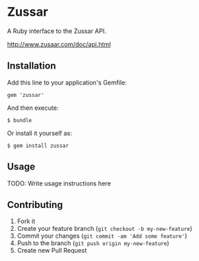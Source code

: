 # Zussar

A Ruby interface to the Zussar API.

http://www.zusaar.com/doc/api.html

## Installation

Add this line to your application's Gemfile:

    gem 'zussar'

And then execute:

    $ bundle

Or install it yourself as:

    $ gem install zussar

## Usage

TODO: Write usage instructions here

## Contributing

1. Fork it
2. Create your feature branch (`git checkout -b my-new-feature`)
3. Commit your changes (`git commit -am 'Add some feature'`)
4. Push to the branch (`git push origin my-new-feature`)
5. Create new Pull Request
